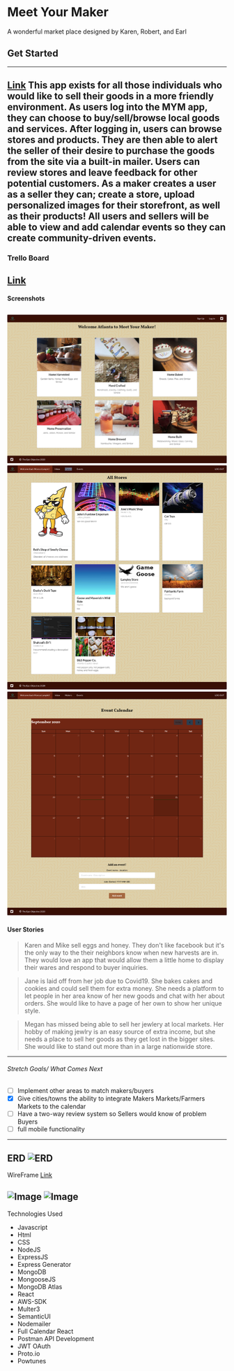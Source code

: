# Meet Your Maker
A wonderful market place designed by Karen, Robert, and Earl

## Get Started 
---
[Link](https://meetyourmaker925.herokuapp.com/)
This app exists for all those individuals who would like to sell their goods in a more friendly environment. As users log into the MYM app, they can choose to buy/sell/browse local goods and services. After logging in, users can browse stores and products. They are then able to alert the seller of their desire to purchase the goods from the site via a built-in mailer. Users can review stores and leave feedback for other potential customers. As a maker creates a user as a seller they can; create a store, upload personalized images for their storefront, as well as their products! All users and sellers will be able to view and add calendar events so they can create community-driven events.
---

### Trello Board
[Link](https://trello.com/b/8J1SKHlY/workingtitle)
---

#### Screenshots
![Image](public/images/sShot1.png)
![Image](public/images/sShot2.png)
![Image](public/images/sShot3.png)
---

#### User Stories
 >Karen and Mike sell eggs and honey. They don't like facebook but it's the only way to the their neighbors know when new harvests are in. They would love an app that would allow them a little home to display their wares and respond to buyer inquiries.
 
 >Jane is laid off from her job due to Covid19. She bakes cakes and cookies and could sell them for extra money. She needs a platform to let people in her area know of her new goods and chat with her about orders. She would like to have a page of her own to show her unique style.
 
 >Megan has missed being able to sell her jewlery at local markets. Her hobby of making jewlry is an easy source of extra income, but she needs a place to sell her goods as they get lost in the bigger sites. She would like to stand out more than in a large nationwide store. 
---

###### Stretch Goals/ What Comes Next
- [ ] Implement other areas to match makers/buyers
- [x] Give cities/towns the ability to integrate Makers Markets/Farmers Markets to the calendar
- [ ] Have a two-way review system so Sellers would know of problem Buyers
- [ ] full mobile functionality
---

ERD
![ERD](public/images/Origional_ERD.png)
---

WireFrame
[Link](https://share.proto.io/LMSOX5/)
 
![Image](public/images/WFSS1.png)
![Image](public/images/WFSS2.png)
---

Technologies Used
- Javascript
- Html
- CSS
- NodeJS
- ExpressJS
- Express Generator
- MongoDB
- MongooseJS
- MongoDB Atlas
- React
- AWS-SDK
- Multer3
- SemanticUI
- Nodemailer
- Full Calendar React
- Postman API Development
- JWT OAuth
- Proto.io
- Powtunes